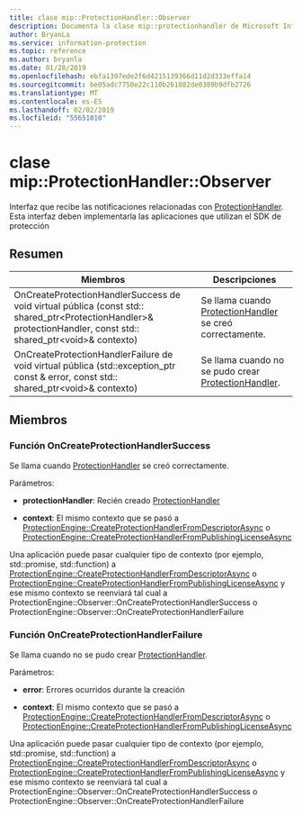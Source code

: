 ```yaml
---
title: clase mip::ProtectionHandler::Observer
description: Documenta la clase mip::protectionhandler de Microsoft Information Protection (MIP) SDK.
author: BryanLa
ms.service: information-protection
ms.topic: reference
ms.author: bryanla
ms.date: 01/28/2019
ms.openlocfilehash: ebfa1397ede2f6d4215139366d11d2d333effa14
ms.sourcegitcommit: be05adc7750e22c110b261882de0389b9dfb2726
ms.translationtype: MT
ms.contentlocale: es-ES
ms.lasthandoff: 02/02/2019
ms.locfileid: "55651010"
---
```

# <a name="class-mipprotectionhandlerobserver"></a>clase mip::ProtectionHandler::Observer 
Interfaz que recibe las notificaciones relacionadas con [ProtectionHandler](class_mip_protectionhandler.md).
Esta interfaz deben implementarla las aplicaciones que utilizan el SDK de protección
  
## <a name="summary"></a>Resumen
 Miembros                        | Descripciones                                
--------------------------------|---------------------------------------------
OnCreateProtectionHandlerSuccess de void virtual pública (const std:: shared_ptr\<ProtectionHandler\>& protectionHandler, const std:: shared_ptr\<void\>& contexto)  |  Se llama cuando [ProtectionHandler](class_mip_protectionhandler.md) se creó correctamente.
OnCreateProtectionHandlerFailure de void virtual pública (std::exception_ptr const & error, const std:: shared_ptr\<void\>& contexto)  |  Se llama cuando no se pudo crear [ProtectionHandler](class_mip_protectionhandler.md).
  
## <a name="members"></a>Miembros
  
### <a name="oncreateprotectionhandlersuccess-function"></a>Función OnCreateProtectionHandlerSuccess
Se llama cuando [ProtectionHandler](class_mip_protectionhandler.md) se creó correctamente.

Parámetros:  
* **protectionHandler**: Recién creado [ProtectionHandler](class_mip_protectionhandler.md)


* **context**: El mismo contexto que se pasó a [ProtectionEngine::CreateProtectionHandlerFromDescriptorAsync](class_mip_protectionengine.md#createprotectionhandlerfromdescriptorasync-function) o [ProtectionEngine::CreateProtectionHandlerFromPublishingLicenseAsync](class_mip_protectionengine.md#createprotectionhandlerfrompublishinglicenseasync-function)


Una aplicación puede pasar cualquier tipo de contexto (por ejemplo, std::promise, std::function) a [ProtectionEngine::CreateProtectionHandlerFromDescriptorAsync](class_mip_protectionengine.md#createprotectionhandlerfromdescriptorasync-function) o [ProtectionEngine::CreateProtectionHandlerFromPublishingLicenseAsync](class_mip_protectionengine.md#createprotectionhandlerfrompublishinglicenseasync-function) y ese mismo contexto se reenviará tal cual a ProtectionEngine::Observer::OnCreateProtectionHandlerSuccess o ProtectionEngine::Observer::OnCreateProtectionHandlerFailure
  
### <a name="oncreateprotectionhandlerfailure-function"></a>Función OnCreateProtectionHandlerFailure
Se llama cuando no se pudo crear [ProtectionHandler](class_mip_protectionhandler.md).

Parámetros:  
* **error**: Errores ocurridos durante la creación 


* **context**: El mismo contexto que se pasó a [ProtectionEngine::CreateProtectionHandlerFromDescriptorAsync](class_mip_protectionengine.md#createprotectionhandlerfromdescriptorasync-function) o [ProtectionEngine::CreateProtectionHandlerFromPublishingLicenseAsync](class_mip_protectionengine.md#createprotectionhandlerfrompublishinglicenseasync-function)


Una aplicación puede pasar cualquier tipo de contexto (por ejemplo, std::promise, std::function) a [ProtectionEngine::CreateProtectionHandlerFromDescriptorAsync](class_mip_protectionengine.md#createprotectionhandlerfromdescriptorasync-function) o [ProtectionEngine::CreateProtectionHandlerFromPublishingLicenseAsync](class_mip_protectionengine.md#createprotectionhandlerfrompublishinglicenseasync-function) y ese mismo contexto se reenviará tal cual a ProtectionEngine::Observer::OnCreateProtectionHandlerSuccess o ProtectionEngine::Observer::OnCreateProtectionHandlerFailure